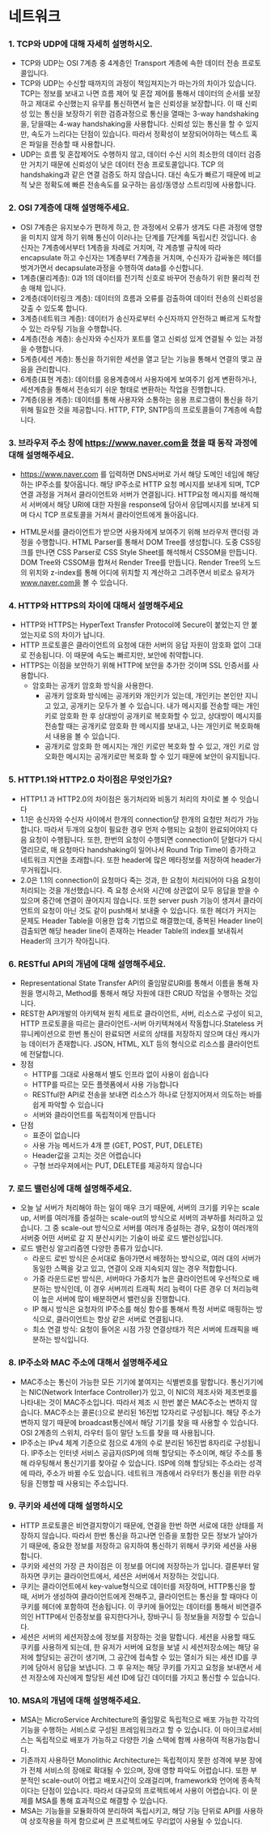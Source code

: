 # 네트워크



### 1. TCP와 UDP에 대해 자세히 설명하시오.

- TCP와 UDP는 OSI 7계층 중 4계층인 Transport 계층에 속한 데이터 전송 프로토콜입니다.
- TCP와 UDP는 수신할 때까지의 과정이 책임져지는가 마는가의 차이가 있습니다. TCP는 정보를 보내고 나면 흐름 제어 및 혼잡 제어를 통해서 데이터의 순서를 보장하고 제대로 수신했는지 유무를 통신하면서 높은 신뢰성을 보장합니다. 이 때 신뢰성 있는 통신을 보장하기 위한 검증과정으로 통신을 열때는 3-way handshaking을, 닫을때는 4-way handshaking을 사용합니다. 신뢰성 있는 통신을 할 수 있지만, 속도가 느리다는 단점이 있습니다. 따라서 정확성이 보장되어야하는 텍스트 혹은 파일을 전송할 때 사용합니다.
- UDP는 흐름 및 혼잡제어도 수행하지 않고, 데이터 수신 시의 최소한의 데이터 검증만 거치기 때문에 신뢰성이 낮은 데이터 전송 프로토콜입니다. TCP 의 handshaking과 같은 연결 검증도 하지 않습니다. 대신 속도가 빠르기 때문에 비교적 낮은 정확도에 빠른 전송속도를 요구하는 음성/동영상 스트리밍에 사용합니다.



### 2. OSI 7계층에 대해 설명해주세요.

- OSI 7계층은 유지보수가 편하게 하고, 한 과정에서 오류가 생겨도 다른 과정에 영향을 미치지 않게 하기 위해 통신이 이러나는 단계를 7단계를 독립시킨 것입니다. 송신자는 7계층에서부터 1계층을 차례로 거치며, 각 계층별 규칙에 따라 encapsulate 하고 수신자는 1계층부터 7계층을 거치며, 수신자가 감싸놓은 헤더를 벗겨가면서 decapsulate과정을 수행하여 data를 수신합니다.
- 1계층(물리계층): 0과 1의 데이터를 전기적 신호로 바꾸어 전송하기 위한 물리적 전송 매체 입니다.
- 2계층(데이터링크 계층): 데이터의 흐름과 오류를 검출하여 데이터 전송의 신뢰성을 갖출 수 있도록 합니다.
- 3계층(네트워크 계층): 데이터가 송신자로부터 수신자까지 안전하고 빠르게 도착할 수 있는 라우팅 기능을 수행합니다.
- 4계층(전송 계층): 송신자와 수신자가 포트를 열고 신뢰성 있게 연결될 수 있는 과정을 수행합니다.
- 5계층(세션 계층): 통신을 하기위한 세션을 열고 닫는 기능을 통해서 연결의 맺고 끊음을 관리합니다.
- 6계층(표현 계층): 데이터를 응용계층에서 사용자에게 보여주기 쉽게 변환하거나, 세션계층을 통해서 전송되기 쉬운 형태로 변환하는 작업을 진행합니다.
- 7계층(응용 계층): 데이터를 통해 사용자와 소통하는 응용 프로그램이 통신을 하기위해 필요한 것을 제공합니다. HTTP, FTP, SNTP등의 프로토콜들이 7계층에 속합니다.



### 3. 브라우저 주소 창에 https://www.naver.com을 쳤을 때 동작 과정에 대해 설명해주세요.

- https://www.naver.com 를 입력하면 DNS서버로 가서 해당 도메인 네임에 해당하는 IP주소를 찾아옵니다. 해당 IP주소로 HTTP 요청 메시지를 보내게 되며, TCP 연결 과정을 거쳐서 클라이언트와 서버가 연결됩니다. HTTP요청 메시지를 해석해서 서버에서 해당 URI에 대한 자원을 response에 담아서 응답메시지를 보내게 되며 다시 TCP 프로토콜을 거쳐서 클라이언트에게 돌아옵니다. 

- HTML문서를 클라이언트가 받으면 사용자에게 보여주기 위해 브라우저 랜더링 과정을 수행합니다. HTML Parser를 통해서 DOM Tree를 생성합니다. 도중 CSS링크를 만나면 CSS Parser로 CSS Style Sheet를 해석해서 CSSOM을 만듭니다. DOM Tree와 CSSOM을 합쳐서 Render Tree를 만듭니다. Render Tree의 노드의 위치와 z-index를 통해 어디에 위치할 지 계산하고 그려주면서 비로소 유저가 www.naver.com을 볼 수 있습니다.





### 4. HTTP와 HTTPS의 차이에 대해서 설명해주세요

- HTTP와 HTTPS는 HyperText Transfer Protocol에 Secure이 붙었는지 안 붙었는지로 S의 차이가 납니다.
- HTTP 프로토콜은 클라이언트의 요청에 대한 서버의 응답 자원이 암호화 없이 그대로 전송됩니다. 이 때문에 속도는 빠르지만, 보안에 취약합니다.
- HTTPS는 이점을 보안하기 위해 HTTP에 보안을 추가한 것이며 SSL 인증서를 사용합니다.
  - 암호화는 공개키 암호화 방식을 사용한다.
    - 공개키 암호화 방식에는 공개키와 개인키가 있는데, 개인키는 본인만 지니고 있고, 공개키는 모두가 볼 수 있습니다. 내가 메시지를 전송할 때는 개인키로 암호화 한 후 상대방이 공개키로 복호화할 수 있고, 상대방이 메시지를 전송할 때는 공개키로 암호화 한 메시지를 보내고, 나는 개인키로 복호화해서 내용을 볼 수 있습니다.
    - 공개키로 암호화 한 메시지는 개인 키로만 복호화 할 수 있고, 개인 키로 암오화한 메시지는 공개키로만 복호화 할 수 있기 때문에 보안이 유지됩니다.



### 5. HTTP1.1와 HTTP2.0 차이점은 무엇인가요?

- HTTP1.1 과 HTTP2.0의 차이점은 동기처리와 비동기 처리의 차이로 볼 수 잇습니다
- 1.1은 송신자와 수신자 사이에서 한개의 connection당 한개의 요청만 처리가 가능합니다. 따라서 두개의 요청이 필요한 경우 먼저 수행되는 요청이 완료되어야지 다음 요청이 수행됩니다. 또한, 한번의 요청이 수행되면 connection이 닫혔다가 다시 열리므로, 매 요청마다 handshaking이 일어나서 Round Trip Time이 증가하고 네트워크 지연을 초래합니다. 또한 header에 많은 메타정보를 저장하여 header가 무거워집니다.
- 2.0은 1.1의 connection이 요청마다 죽는 것과, 한 요청이 처리되어야 다음 요청이 처리되는 것을 개선했습니다. 즉 요청 순서와 시간에 상관없이 모두 응답을 받을 수 있으며 중간에 연결이 끊어지지 않습니다. 또한 server push 기능이 생겨서 클라이언트의 요청이 아닌 것도 같이 push해서 보내줄 수 있습니다. 또한 헤더가 커지는 문제도 Header Table을 이용한 압축 기법으로 해결했는데, 중복된 Header line이 검출되면 해당 header line이 존재하는 Header Table의 index를 보내줘서 Header의 크기가 작아집니다.





### 6. RESTful API의 개념에 대해 설명해주세요.

- Representational State Transfer API의 줄임말로URI를 통해서 이름을 통해 자원을 명시하고, Method를 통해서 해당 자원에 대한 CRUD 작업을 수행하는 것입니다. 
- REST한 API개발의 아키텍쳐 원칙 세트로 클라이언트, 서버, 리소스로 구성이 되고, HTTP 프로토콜을 따르는 클라이언트-서버 아키텍쳐에서 작동합니다.Stateless 커뮤니케이션으로 한번 통신이 완료되면 서로의 상태를 저장하지 않으며 대신 캐시가능 데이터가 존재합니다. JSON, HTML, XLT 등의 형식으로 리소스를 클라이언트에 전달합니다.
- 장점
  - HTTP를 그대로 사용해서 별도 인프라 없이 사용이 쉽습니다
  - HTTP를 따르는 모든 플렛폼에서 사용 가능합니다
  - RESTful한 API로 전송을 보내면 리소스가 하나로 단정지어져서 의도하는 바를 쉽게 파악할 수 있습니다
  - 서버와 클라이언트를 독립적이게 만듭니다
- 단점
  - 표준이 없습니다
  - 사용 가능 메서드가 4개 뿐 (GET, POST, PUT, DELETE)
  - Header값을 고치는 것은 어렵습니다
  - 구형 브라우져에서는 PUT, DELETE를 제공하지 않습니다



### 7. 로드 밸런싱에 대해 설명해주세요.

- 오늘 날 서버가 처리해야 하는 일이 매우 크기 때문에, 서버의 크기를 키우는 scale up, 서버를 여러개를 증설하는 scale-out의 방식으로 서버의 과부하를 처리하고 있습니다. 그 중 scale-out 방식으로 서버를 여러개 증설하는 경우, 요청이 여러개의 서버중 어떤 서버로 갈 지 분산시키는 기술이 바로 로드 밸런싱입니다.
- 로드 밸런싱 알고리즘엔 다양한 종류가 있습니다.
  - 라운드 로빈 방식은 순서대로 돌아가면서 배정하는 방식으로, 여러 대의 서버가 동일한 스펙을 갖고 있고, 연결이 오래 지속되지 않는 경우 적합합니다.
  - 가중 라운드로빈 방식은, 서버마다 가중치가 높은 클라이언트에 우선적으로 배분하는 방식인데, 이 경우 서버끼리 트래픽 처리 능력이 다른 경우 더 처리능력이 높은 서버에 많이 배분하면서 밸런싱을 진행합니다.
  - IP 해시 방식은 요청자의 IP주소를 해싱 함수를 통해서 특정 서버로 매핑하는 방식으로, 클라이언트는 항상 같은 서버로 연결됩니다.
  - 최소 연결 방식: 요청이 들어온 시점 가장 연결상태가 적은 서버에 트래픽을 배분하는 방식입니다.





### 8. IP주소와 MAC 주소에 대해서 설명해주세요

- MAC주소는 통신이 가능한 모든 기기에 붙여지는 식별번호를 말합니다. 통신기기에는 NIC(Network Interface Controller)가 있고, 이 NIC의 제조사와 제조번호를 나타내는 것이 MAC주소입니다. 따라서 제조 시 한번 붙은 MAC주소는 변하지 않습니다. MAC주소는 콜론(:)으로 분리된 16진법 12자리로 구성됩니다. 해당 주소가 변하지 않기 때문에 broadcast통신에서 해당 기기를 찾을 때 사용할 수 있습니다. OSI 2계층의 스위치, 라우터 등이 말단 노드를 찾을 때 사용됩니다.
- IP주소는 IPv4 체계 기준으로 점으로 4개의 수로 분리된 16진법 8자리로 구성됩니다. IP주소는 인터넷 서비스 공급자(ISP)에 의해 할당되는 주소이며, 해당 주소를 통해 라우팅해서 통신기기를 찾아갈 수 있습니다. ISP에 의해 할당되는 주소라는 성격에 따라, 주소가 바뀔 수도 있습니다. 네트워크 개층에서 라우터가 통신을 위한 라우팅을 진행할 때 사용되는 주소입니다.





### 9. 쿠키와 세션에 대해 설명하시오

- HTTP 프로토콜은 비연결지향이기 때문에, 연결을 한번 하면 서로에 대한 상태를 저장하지 않습니다. 따라서 한번 통신을 하고나면 인증을 포함한 모든 정보가 날아가기 때문에, 중요한 정보를 저장하고 유지하여 통신하기 위해서 쿠키와 세션을 사용합니다.
- 쿠키와 세션의 가장 큰 차이점은 이 정보를 어디에 저장하는가 입니다. 결론부터 말하자면 쿠키는 클라이언트에서, 세션은 서버에서 저장하는 것입니다.
- 쿠키는 클라이언트에서 key-value형식으로 데이터를 저장하며, HTTP통신을 할 때, 서버가 생성하여 클라이언트에게 전해주고, 클라이언트는 통신을 할 때마다 이 쿠키를 헤더에 포함하여 전송됩니다. 이 쿠키에 들어있는 데이터를 통해서 비연결주의인 HTTP에서 인증정보를 유지한다거나, 장바구니 등 정보들을 저장할 수 있습니다.
- 세션은 서버의 세션저장소에 정보를 저장하는 것을 말합니다. 세션을 사용할 때도 쿠키를 사용하게 되는데, 한 유저가 서버에 요청을 보낼 시 세션저장소에는 해당 유저에 할당되는 공간이 생기며, 그 공간에 접속할 수 있는 열쇠가 되는 세션 ID를 쿠키에 담아서 응답을 보냅니다. 그 후 유저는 해당 쿠키를 가지고 요청을 보내면서 세션 저장소에 자신에게 할당된 세션 ID에 담긴 데이터를 가지고 통신할 수 있습니다.





### 10. MSA의 개념에 대해 설명해주세요.

- MSA는 MicroService Architecture의 줄임말로 독립적으로 배포 가능한 각각의 기능을 수행하는 서비스로 구성된 프레임워크라고 할 수 있습니다. 이 마이크로서비스는 독립적으로 배포가 가능하고 다양한 기술 스택에 함께 사용하여 적용가능합니다.
- 기존까지 사용하던 Monolithic Architecture는 독립적이지 못한 성격에 부분 장에가 전체 서비스의 장애로 확대될 수 있으며, 장애 영향 파악도 어렵습니다. 또한 부분적인 scale-out이 어렵고 배포시간이 오래걸리며, framework와 언어에 종속적이다는 단점이 있습니다. 따라서 대규모의 프로젝트에서 사용이 어렵습니다. 이 문제를 MSA를 통해 효과적으로 해결할 수 있습니다.
- MSA는 기능들을 모듈화하여 분리하여 독립시키고, 해당 기능 단위로 API를 사용하여 상호작용을 하게 함으로써 큰 프로젝트에도 무리없이 사용될 수 있습니다.